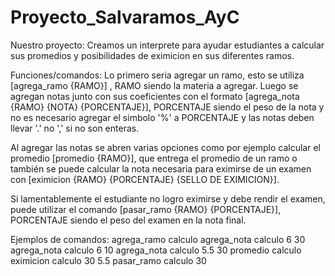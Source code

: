 # Proyecto_Salvaramos_AyC
Nuestro proyecto: Creamos un interprete para ayudar estudiantes a calcular sus promedios y posibilidades de eximicion en sus diferentes ramos.


Funciones/comandos: Lo primero seria agregar un ramo, esto se utiliza [agrega_ramo {RAMO}] , RAMO siendo la materia a agregar.
Luego se agregan notas junto con sus coeficientes con el formato [agrega_nota {RAMO} {NOTA} {PORCENTAJE}], PORCENTAJE siendo el peso de la nota y no es necesario agregar 
el simbolo '%' a PORCENTAJE y las notas deben llevar '.' no ',' si no son enteras.

Al agregar las notas se abren varias opciones como por ejemplo calcular el promedio [promedio {RAMO}], que entrega el promedio de un ramo 
o también se puede calcular la nota necesaria para eximirse de un examen con [eximicion {RAMO} {PORCENTAJE} {SELLO DE EXIMICION}].

Si lamentablemente el estudiante no logro eximirse y debe rendir el examen, puede utilizar el comando [pasar_ramo {RAMO} {PORCENTAJE}], PORCENTAJE siendo el peso del examen en la nota final.

Ejemplos de comandos:
agrega_ramo calculo
agrega_nota calculo 6 30
agrega_nota calculo 6 10
agrega_nota calculo 5.5 30
promedio calculo
eximicion calculo 30 5.5
pasar_ramo calculo 30
